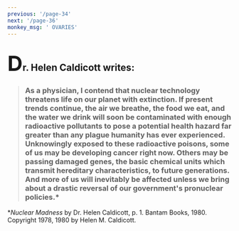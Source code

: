 ```yaml
---
previous: '/page-34'
next: '/page-36'
monkey_msg: ' OVARIES'
---
```


## <span style="font-size:47px;">D</span>r. Helen Caldicott writes:

> ### As a physician, I contend that nuclear technology threatens life on our planet with extinction. If present trends continue, the air we breathe, the food we eat, and the water we drink will soon be contaminated with enough radioactive pollutants to pose a potential health hazard far greater than any plague humanity has ever experienced. Unknowingly exposed to these radioactive poisons, some of us may be developing cancer right now. Others may be passing damaged genes, the basic chemical units which transmit hereditary characteristics, to future generations. And more of us will inevitably be affected unless we bring about a drastic reversal of our government's pronuclear policies.*

*_Nuclear Madness_ by Dr. Helen Caldicott, p. 1. Bantam Books, 1980. Copyright 1978, 1980 by Helen M. Caldicott.
